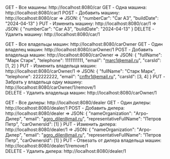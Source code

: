 GET - Все машины: http://localhost:8080/car
GET - Одна машина: http://localhost:8080/car/1
POST - Добавить машину: http://localhost:8080/car  => JSON: {
                                                                "numberCar": "Car A3",
                                                                "buildDate": "2024-04-13"
                                                            }
PUT - Изменить машину: http://localhost:8080/car/1  => JSON: {
                                                                "numberCar": "Car A3",
                                                                "buildDate": "2024-04-13"
                                                            }
DELETE - Удалить машину: http://localhost:8080/car/1


GET - Все владельцы машин: http://localhost:8080/carOwner
GET - Один владелец машин: http://localhost:8080/carOwner/1
POST - Добавить владельца машин: http://localhost:8080/carOwner  => JSON: {
                                                                              "fullName": "Марк Старк",
                                                                              "telephone": 1111111111,
                                                                              "email": "marc1@email.ru",
                                                                              "carsId": [1, 2]
                                                                          }
PUT - Изменить владельца машин: http://localhost:8080/carOwner/1  => JSON: {
                                                                              "fullName": "Старк Марк",
                                                                              "telephone": 222222222,
                                                                              "email": "cnfhr1@email.ru",
                                                                              "carsId": [3, 4]
                                                                          }
PUT - Забрать у владельца одну машину: http://localhost:8080/carOwner/1/remove/1                                                                            
DELETE - Удалить владельца машин: http://localhost:8080/carOwner/1


GET - Все дилеры: http://localhost:8080/dealer
GET - Один дилеры: http://localhost:8080/dealer/1
POST - Добавить дилера: http://localhost:8080/dealer  => JSON: {
                                                                    "nameOrganization": "Агро-Дилер",
                                                                    "email": "agro_diler@mail.ru",
                                                                    "representativeFullName": "Петров Петр",
                                                                    "carOwnersId": [1]
                                                                }
PUT - Изменить дилера: http://localhost:8080/dealer/1  => JSON: {
                                                                    "nameOrganization": "Агро-Дилер",
                                                                    "email": "agro_diler@mail.ru",
                                                                    "representativeFullName": "Петров Петр",
                                                                    "carOwnersId": [1]
                                                                }
PUT - Отвезать от дилера владельца машин:  http://localhost:8080/dealer/1/remove/1                                                         
DELETE - Удалить дилера: http://localhost:8080/dealer/1
